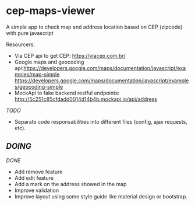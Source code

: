 # cep-maps-viewer
A simple app to check map and address location based on CEP (zipcode) with pure javascript

Resourcers:
- Via CEP api to get CEP: https://viacep.com.br/
- Google maps and geocoding api:https://developers.google.com/maps/documentation/javascript/examples/map-simple 
  https://developers.google.com/maps/documentation/javascript/examples/geocoding-simple
- MockApi to fake backend restful endpoints: http://5c251c85cfdadd0014d14b4b.mockapi.io/api/address

*TODO*
- Separate code responsabilities into different files (config, ajax requests, etc).


*DOING*
-

*DONE*
- Add remove feature
- Add edit feature
- Add a mark on the address showed in the map
- Improve validation
- Improve layout using some style guide like material design or bootstrap.
